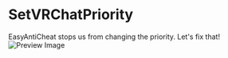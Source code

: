 # SetVRChatPriority
EasyAntiCheat stops us from changing the priority.  Let's fix that!
![Preview Image](https://cdn.discordapp.com/attachments/924219614257348650/1006897277476020284/unknown.png)
